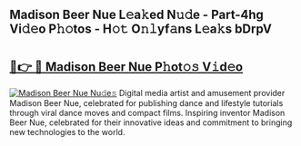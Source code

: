 ## Madison Beer Nue L𝚎a𝚔ed N𝚞𝚍e - Part-4hg Vi𝚍𝚎o P𝚑𝚘tos - H𝚘𝚝 O𝚗𝚕yf𝚊ns L𝚎a𝚔s bDrpV

# <h2><a href="http://kf7yva.oniu.top/?m=Madison+Beer+Nue">🔗👉 🔴 Madison Beer Nue P𝚑ot𝚘𝚜 V𝚒d𝚎o</a></h2>

[![Madison Beer Nue Nu𝚍e𝚜](https://i.imgur.com/0qMVB7G.gif)](http://kf7yva.oniu.top/?m=Madison+Beer+Nue)
Digital media artist and amusement provider Madison Beer Nue, celebrated for publishing dance and lifestyle tutorials through viral dance moves and compact films. Inspiring inventor Madison Beer Nue, celebrated for their innovative ideas and commitment to bringing new technologies to the world.  

